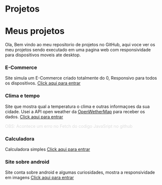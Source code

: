 # Projetos
<h1>Meus projetos</h1>

<p>Ola, Bem vindo ao meu repositorio de projetos no GitHub, aqui voce ver os meu projetos sendo executado em uma pagina web com responsividade para dispositivos moveis ate desktop.</p>

<h3>E-Commerce</h3>

<p> Site simula um E-Commerce criado totalmente do 0, Responsivo para todos os dispositivos.
    <a href="https://DanielSantosDevWeb.github.io/Projetos/Site%20vendas">
        Click aqui para entrar
    </a>
</p>

<h3>Clima e tempo</h3>

<p> Site que mostra qual a temperatura o clima e outras informaçoes da sua cidade. Usei a API open weather da <a href="https://openweathermap.org/">OpenWetherMap</a> para receber os dados.
    <a href="https://DanielSantosDevWeb.github.io/Projetos/clima_tempo">
        Click aqui para entrar
    </a>
    <p style=" color: #dddddd ; ">OBS: Acontece um erro no Fetch do codigo JavaSript no github</p>
</p>

<h3>Calculadora</h3>

<p> Calculadora simples
    <a href="https://DanielSantosDevWeb.github.io/Projetos/Site%20calculadora">
        Click aqui para entrar
    </a>
</p>

<h3>Site sobre android</h3>

<p> Site conta sobre android e algumas curiosidades, mostra a responsividade em imagens 
    <a href="https://DanielSantosDevWeb.github.io/Projetos/Site%20Android">
        Click aqui para entrar
    </a>
</p>
